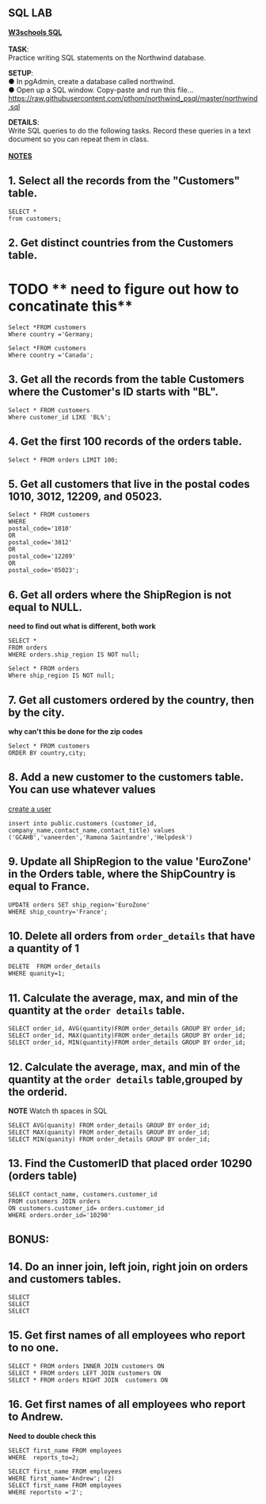 ## SQL LAB 

**[W3schools SQL](https://www.w3schools.com/sql/default.asp)**<br>  
**TASK**:  
Practice writing SQL statements on the Northwind database. <br> 

**SETUP**:  
● In pgAdmin, create a database called northwind.  
● Open up a SQL window. Copy-paste and run this file...  
https://raw.githubusercontent.com/pthom/northwind_psql/master/northwind.sql  

**DETAILS**:  
Write SQL queries to do the following tasks. Record these queries in a text document so you
can repeat them in class. <br>   
[**NOTES**](https://www.postgresqltutorial.com/postgresql-select/)

## 1. Select all the records from the "Customers" table.   

```pgsql
SELECT *
from customers;
```

## 2. Get distinct countries from the Customers table.

# TODO ** need to figure out how to concatinate this**
```pgsql
Select *FROM customers 
Where country ='Germany;

Select *FROM customers 
Where country ='Canada';
```

## 3. Get all the records from the table Customers where the Customer's ID starts with "BL".  


```pgsql
Select * FROM customers 
Where customer_id LIKE 'BL%';
```

## 4. Get the first 100 records of the orders table.

```pgsql
Select * FROM orders LIMIT 100;
```

## 5. Get all customers that live in the postal codes 1010, 3012, 12209, and 05023.  

```pgsql
Select * FROM customers 
WHERE 
postal_code='1010' 
OR
postal_code='3012'
OR
postal_code='12209'
OR
postal_code='05023';
```

## 6. Get all orders where the ShipRegion is not equal to NULL.    

**need to find out what is different, both work**

```pgsql
SELECT *
FROM orders
WHERE orders.ship_region IS NOT null;

Select * FROM orders
Where ship_region IS NOT null;
```

## 7. Get all customers ordered by the country, then by the city.  

**why can't this be done for the zip codes**

```pgsql
Select * FROM customers
ORDER BY country,city;
```

## 8. Add a new customer to the customers table. You can use whatever values  

[create a user](https://chartio.com/docs/data-sources/faqs/create-a-user-with-pgadmin/)

```pgsql
insert into public.customers (customer_id, company_name,contact_name,contact_title) values ('GCAHB','vaneerden','Ramona Saintandre','Helpdesk')
```

## 9. Update all ShipRegion to the value 'EuroZone' in the Orders table, where the ShipCountry is equal to France.  

```pgsql
UPDATE orders SET ship_region='EuroZone' 
WHERE ship_country='France';
```

## 10. Delete all orders from `order_details` that have a quantity of 1 

```pgsql
DELETE  FROM order_details 
WHERE quanity=1;
```

## 11. Calculate the average, max, and min of the quantity at the `order details` table.

```pgsql
SELECT order_id, AVG(quantity)FROM order_details GROUP BY order_id;
SELECT order_id, MAX(quantity)FROM order_details GROUP BY order_id;
SELECT order_id, MIN(quantity)FROM order_details GROUP BY order_id;
```

## 12. Calculate the average, max, and min of the quantity at the `order details` table,grouped by the orderid.  

**NOTE** Watch th spaces in SQL
```pgsql
SELECT AVG(quanity) FROM order_details GROUP BY order_id;
SELECT MAX(quanity) FROM order_details GROUP BY order_id; 
SELECT MIN(quanity) FROM order_details GROUP BY order_id;
```

## 13. Find the CustomerID that placed order 10290 (orders table)

  ```pgsql
SELECT contact_name, customers.customer_id 
FROM customers JOIN orders 
ON customers.customer_id= orders.customer_id 
WHERE orders.order_id='10290'
```

## BONUS:

## 14. Do an inner join, left join, right join on orders and customers tables.

```pgsql
SELECT
SELECT
SELECT

```


## 15. Get first names of all employees who report to no one.

```pgsql
SELECT * FROM orders INNER JOIN customers ON
SELECT * FROM orders LEFT JOIN customers ON
SELECT * FROM orders RIGHT JOIN  customers ON
```

## 16. Get first names of all employees who report to Andrew.

**Need to double check this**

```pgsql
SELECT first_name FROM employees 
WHERE  reports_to=2;
```

```pgsql
SELECT first_name FROM employees
WHERE first_name='Andrew'; (2)
SELECT first_name FROM employees 
WHERE reportsto ='2';
```